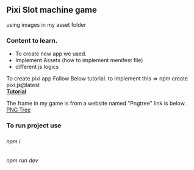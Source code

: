 <h2>Pixi Slot machine game</h2>
<div> using images in my asset folder</div>

<h3>Content to learn.</h3>
<ul>
    <li>To create new app we used.</li>
    <li>Implement Assets (how to implement menifest file)</li>
    <li>different js logics</li>
</ul>

To create pixi app Follow Below tutorial.
to implement this => npm create pixi.js@latest</br>
<a href="https://pixijs.io/create-pixi/img/demo.gif"><b>Tutorial</b></a>



The frame in my game is from a website named "Pngtree" link is below. </br>
<a href="https://pngtree.com/freepng/blank-game-frame-design-in-fantasy-theme_15956058.html">PNG Tree</a>

<h3>To run project use<h3>
<h6>npm i</h6>
<h6>npm run dev</h6>